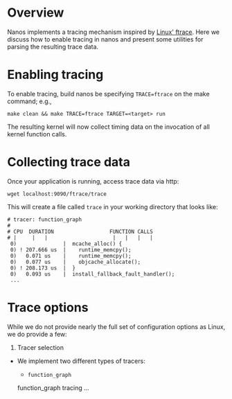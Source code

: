 # Overview

Nanos implements a tracing mechanism inspired by [Linux'
ftrace](https://www.kernel.org/doc/Documentation/trace/ftrace.txt). Here we
discuss how to enable tracing in nanos and present some utilities for parsing
the resulting trace data.

# Enabling tracing

To enable tracing, build nanos be specifying `TRACE=ftrace` on the make command; e.g.,

```make clean && make TRACE=ftrace TARGET=<target> run```

The resulting kernel will now collect timing data on the invocation of all
kernel function calls.

# Collecting trace data

Once your application is running, access trace data via http:

```wget localhost:9090/ftrace/trace```

This will create a file called `trace` in your working directory that looks like:

```
# tracer: function_graph
#
# CPU  DURATION                  FUNCTION CALLS
# |     |   |                     |   |   |   |
 0)               |  mcache_alloc() {
 0) ! 207.666 us  |    runtime_memcpy();
 0)   0.071 us    |    runtime_memcpy();
 0)   0.077 us    |    objcache_allocate();
 0) ! 208.173 us  |  }  
 0)   0.093 us    |  install_fallback_fault_handler();
 ...
```

# Trace options

While we do not provide nearly the full set of configuration options as Linux,
we do provide a few:

1. Tracer selection

* We implement two different types of tracers:

  * `function_graph`

  function_graph tracing ...
